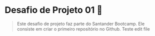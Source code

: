 # Desafio de Projeto 01 🎯

> Este desafio de projeto faz parte do Santander Bootcamp. Ele consiste em criar o primeiro repositório no Github.
> Teste edit file
